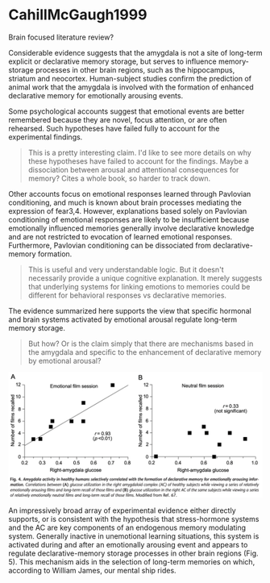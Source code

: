 # CahillMcGaugh1999

Brain focused literature review? 

Considerable evidence suggests that the amygdala is not a site of long-term explicit or declarative memory storage, but serves to influence memory-storage processes in other brain regions, such as the hippocampus, striatum and neocortex. Human-subject studies confirm the prediction of animal work that the amygdala is involved with the formation of enhanced declarative memory for emotionally arousing events.

Some psychological accounts suggest that emotional events are better remembered because they are novel, focus attention, or are often rehearsed. Such hypotheses have failed fully to account for the experimental findings.

> This is a pretty interesting claim. I'd like to see more details on why these hypotheses have failed to account for the findings. Maybe a dissociation between arousal and attentional consequences for memory? Cites a whole book, so harder to track down.

Other accounts focus on emotional responses learned through Pavlovian conditioning, and much is known about brain processes mediating the expression of fear3,4. However, explanations based solely on Pavlovian conditioning of emotional responses are likely to be insufficient because emotionally influenced memories generally involve declarative knowledge and are not restricted to evocation of learned emotional responses. Furthermore, Pavlovian conditioning can be dissociated from declarative-memory formation.

> This is useful and very understandable logic. But it doesn't necessarily provide a unique cognitive explanation. It merely suggests that underlying systems for linking emotions to memories could be different for behavioral responses vs declarative memories.

The evidence summarized here supports the view that specific hormonal and brain systems activated by emotional arousal regulate long-term memory storage.

> But how? Or is the claim simply that there are mechanisms based in the amygdala and specific to the enhancement of declarative memory by emotional arousal?

![alt text](CahillMcGaugh1998fig4.png)

An impressively broad array of experimental evidence either directly supports, or is consistent with
the hypothesis that stress-hormone systems and the AC are key components of an endogenous memory
modulating system. Generally inactive in unemotional learning situations, this system is activated during and after an emotionally arousing event and appears to regulate declarative-memory storage processes in other brain regions (Fig. 5). This mechanism aids in the selection of long-term memories on which, according to William James, our mental ship rides.